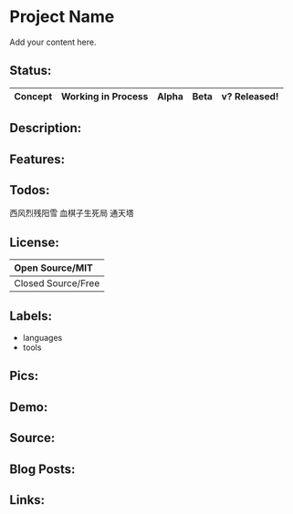 # Project Name #

Add your content here.


## Status: ##

|Concept|Working in Process|Alpha|Beta|v? Released!|
|:------|:-----------------|:----|:---|:-----------|

## Description: ##

## Features: ##

## Todos: ##
西风烈残阳雪
血棋子生死局
通天塔

## License: ##

|Open Source/MIT|
|:--------------|
|Closed Source/Free|

## Labels: ##
  * languages
  * tools
## Pics: ##

## Demo: ##

## Source: ##

## Blog Posts: ##

## Links: ##